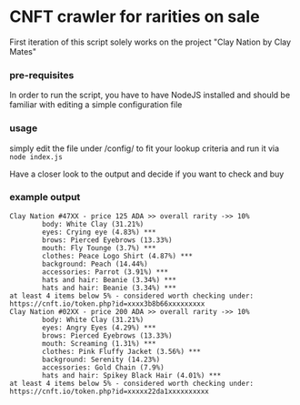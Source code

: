 # CNFT crawler for rarities on sale

First iteration of this script solely works on the project "Clay Nation by Clay Mates"

### pre-requisites
In order to run the script, you have to have NodeJS installed and should be familiar
with editing a simple configuration file

### usage
simply edit the file under /config/ to fit your lookup criteria
and run it via 
`node index.js`

Have a closer look to the output and decide if you want to check and buy

### example output
```text
Clay Nation #47XX - price 125 ADA >> overall rarity ->> 10%
        body: White Clay (31.21%) 
        eyes: Crying eye (4.83%) ***
        brows: Pierced Eyebrows (13.33%) 
        mouth: Fly Tounge (3.7%) ***
        clothes: Peace Logo Shirt (4.87%) ***
        background: Peach (14.44%) 
        accessories: Parrot (3.91%) ***
        hats and hair: Beanie (3.34%) ***
        hats and hair: Beanie (3.34%) ***
at least 4 items below 5% - considered worth checking under: https://cnft.io/token.php?id=xxxx3b8b66xxxxxxxxx
Clay Nation #02XX - price 200 ADA >> overall rarity ->> 10%
        body: White Clay (31.21%) 
        eyes: Angry Eyes (4.29%) ***
        brows: Pierced Eyebrows (13.33%) 
        mouth: Screaming (1.31%) ***
        clothes: Pink Fluffy Jacket (3.56%) ***
        background: Serenity (14.23%) 
        accessories: Gold Chain (7.9%) 
        hats and hair: Spikey Black Hair (4.01%) ***
at least 4 items below 5% - considered worth checking under: https://cnft.io/token.php?id=xxxxx22da1xxxxxxxxxx

```

